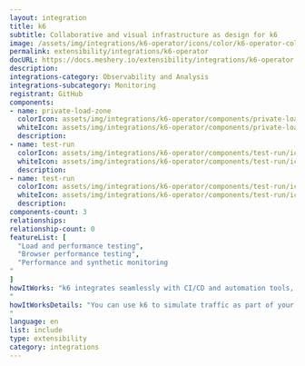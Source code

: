 ```yaml
---
layout: integration
title: k6
subtitle: Collaborative and visual infrastructure as design for k6
image: /assets/img/integrations/k6-operator/icons/color/k6-operator-color.svg
permalink: extensibility/integrations/k6-operator
docURL: https://docs.meshery.io/extensibility/integrations/k6-operator
description: 
integrations-category: Observability and Analysis
integrations-subcategory: Monitoring
registrant: GitHub
components: 
- name: private-load-zone
  colorIcon: assets/img/integrations/k6-operator/components/private-load-zone/icons/color/private-load-zone-color.svg
  whiteIcon: assets/img/integrations/k6-operator/components/private-load-zone/icons/white/private-load-zone-white.svg
  description: 
- name: test-run
  colorIcon: assets/img/integrations/k6-operator/components/test-run/icons/color/test-run-color.svg
  whiteIcon: assets/img/integrations/k6-operator/components/test-run/icons/white/test-run-white.svg
  description: 
- name: test-run
  colorIcon: assets/img/integrations/k6-operator/components/test-run/icons/color/test-run-color.svg
  whiteIcon: assets/img/integrations/k6-operator/components/test-run/icons/white/test-run-white.svg
  description: 
components-count: 3
relationships: 
relationship-count: 0
featureList: [
  "Load and performance testing",
  "Browser performance testing",
  "Performance and synthetic monitoring
"
]
howItWorks: "k6 integrates seamlessly with CI/CD and automation tools, enabling engineering teams to automate performance testing as part of their development and release cycle.
"
howItWorksDetails: "You can use k6 to simulate traffic as part of your chaos experiments, trigger them from your k6 tests or inject different types of faults in Kubernetes with xk6-disruptor.
"
language: en
list: include
type: extensibility
category: integrations
---
```


